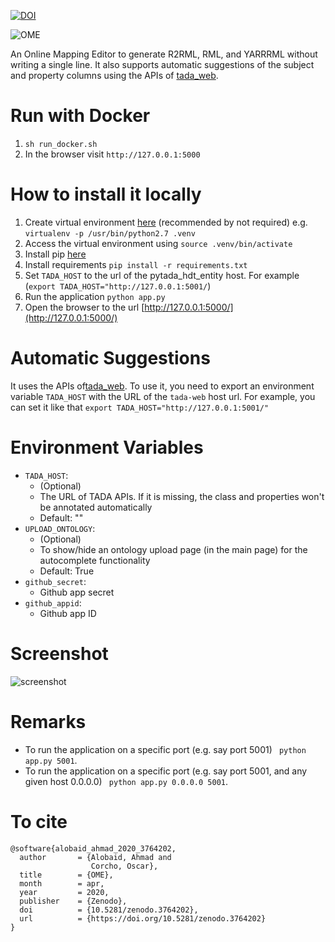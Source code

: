 [![DOI](https://zenodo.org/badge/DOI/10.5281/zenodo.3764202.svg)](https://doi.org/10.5281/zenodo.3764202)

![OME](https://github.com/oeg-upm/OME/raw/master/logo.png)

An Online Mapping Editor to generate R2RML, RML, and YARRRML without writing a single line.
It also supports automatic suggestions of the subject and property columns using 
the APIs of [tada_web](https://github.com/oeg-upm/tada-web).


# Run with Docker
1. `sh run_docker.sh`
2. In the browser visit `http://127.0.0.1:5000`


# How to install it locally
1. Create virtual environment [here](https://docs.python-guide.org/dev/virtualenvs/) (recommended by not required) e.g. ```virtualenv -p /usr/bin/python2.7 .venv```
1. Access the virtual environment using `source .venv/bin/activate`
1. Install pip [here](https://pip.pypa.io/en/stable/installing/)
1. Install requirements ``` pip install -r requirements.txt ```
1. Set `TADA_HOST` to the url of the pytada_hdt_entity host. For example (`export TADA_HOST="http://127.0.0.1:5001/`)
1. Run the application ``` python app.py ```
1. Open the browser to the url [http://127.0.0.1:5000/](http://127.0.0.1:5000/)


# Automatic Suggestions
It uses the APIs of[tada_web](https://github.com/oeg-upm/tada-web). To use it, you need to export an environment variable `TADA_HOST` with the 
URL of the `tada-web` host url.
For example, you can set it like that
`export TADA_HOST="http://127.0.0.1:5001/"`




# Environment Variables
* `TADA_HOST`:
    * (Optional)
    * The URL of TADA APIs. If it is missing, the class and properties won't be annotated automatically
    * Default: ""
* `UPLOAD_ONTOLOGY`: 
    * (Optional)
    * To show/hide an ontology upload page (in the main page) for the autocomplete functionality
    * Default: True
* `github_secret`:
    * Github app secret  
* `github_appid`:
    * Github app ID





# Screenshot
![screenshot](https://github.com/oeg-upm/OME/raw/master/screenshot.png)


# Remarks
* To run the application on a specific port (e.g. say port 5001) ``` python app.py 5001```.
* To run the application on a specific port (e.g. say port 5001, and any given host 0.0.0.0) ``` python app.py 0.0.0.0 5001```.

# To cite
```
@software{alobaid_ahmad_2020_3764202,
  author       = {Alobaid, Ahmad and
                  Corcho, Oscar},
  title        = {OME},
  month        = apr,
  year         = 2020,
  publisher    = {Zenodo},
  doi          = {10.5281/zenodo.3764202},
  url          = {https://doi.org/10.5281/zenodo.3764202}
}
```

